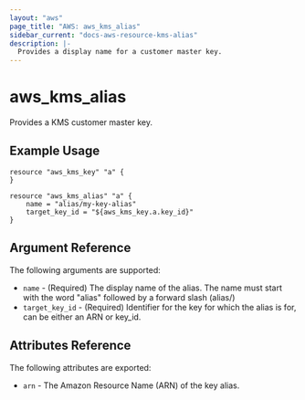 ```yaml
---
layout: "aws"
page_title: "AWS: aws_kms_alias"
sidebar_current: "docs-aws-resource-kms-alias"
description: |-
  Provides a display name for a customer master key.
---
```


# aws\_kms\_alias

Provides a KMS customer master key.

## Example Usage

```
resource "aws_kms_key" "a" {
}

resource "aws_kms_alias" "a" {
    name = "alias/my-key-alias"
    target_key_id = "${aws_kms_key.a.key_id}"
}
```

## Argument Reference

The following arguments are supported:

* `name` - (Required) The display name of the alias. The name must start with the word "alias" followed by a forward slash (alias/)
* `target_key_id` - (Required) Identifier for the key for which the alias is for, can be either an ARN or key_id.

## Attributes Reference

The following attributes are exported:

* `arn` - The Amazon Resource Name (ARN) of the key alias.
